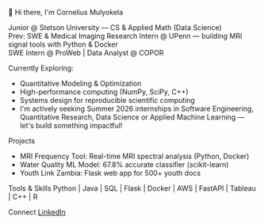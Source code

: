 👋 Hi there, I'm Cornelius Mulyokela

Junior @ Stetson University — CS & Applied Math (Data Science)  
Prev: SWE & Medical Imaging Research Intern @ UPenn — building MRI signal tools with Python & Docker  
SWE Intern @ ProWeb | Data Analyst @ COPOR

Currently Exploring:

- Quantitative Modeling & Optimization
- High-performance computing (NumPy, SciPy, C++)
- Systems design for reproducible scientific computing
-  I'm actively seeking Summer 2026 internships in Software Engineering, Quantitative Research, Data Science or Applied Machine Learning — let's build something impactful!

 Projects
- MRI Frequency Tool: Real-time MRI spectral analysis (Python, Docker)
- Water Quality ML Model: 67.8% accurate classifier (scikit-learn)
- Youth Link Zambia: Flask web app for 500+ youth docs

Tools & Skills
Python | Java | SQL | Flask | Docker | AWS | FastAPI | Tableau | C++ | R

Connect
[LinkedIn](https://linkedin.com/in/cornelius-mulyokela) 

